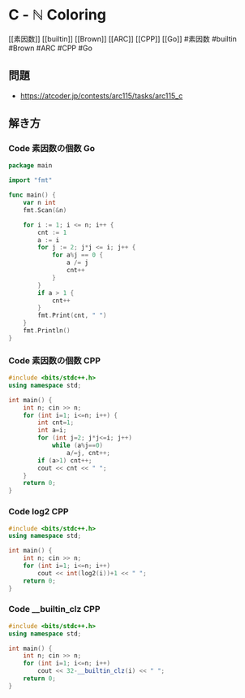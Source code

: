 # C - ℕ Coloring
[[素因数]] [[builtin]] [[Brown]] [[ARC]] [[CPP]] [[Go]]
#素因数 #builtin #Brown #ARC #CPP #Go 

## 問題
- https://atcoder.jp/contests/arc115/tasks/arc115_c

## 解き方
### Code 素因数の個数 Go
```go
package main

import "fmt"

func main() {
	var n int
	fmt.Scan(&n)

	for i := 1; i <= n; i++ {
		cnt := 1
		a := i
		for j := 2; j*j <= i; j++ {
			for a%j == 0 {
				a /= j
				cnt++
			}
		}
		if a > 1 {
			cnt++
		}
		fmt.Print(cnt, " ")
	}
	fmt.Println()
}
```

### Code 素因数の個数 CPP
```c++
#include <bits/stdc++.h>
using namespace std;

int main() {
	int n; cin >> n;
	for (int i=1; i<=n; i++) {
		int cnt=1;
		int a=i;
		for (int j=2; j*j<=i; j++)
			while (a%j==0)
				a/=j, cnt++;
		if (a>1) cnt++;
		cout << cnt << " ";
	}
	return 0;
}
```

### Code log2 CPP
```c++
#include <bits/stdc++.h>
using namespace std;

int main() {
	int n; cin >> n;
	for (int i=1; i<=n; i++)
		cout << int(log2(i))+1 << " ";
    return 0;
}
```

### Code __builtin_clz CPP
```c++
#include <bits/stdc++.h>
using namespace std;

int main() {
	int n; cin >> n;
	for (int i=1; i<=n; i++)
		cout << 32-__builtin_clz(i) << " ";
	return 0;
}
```